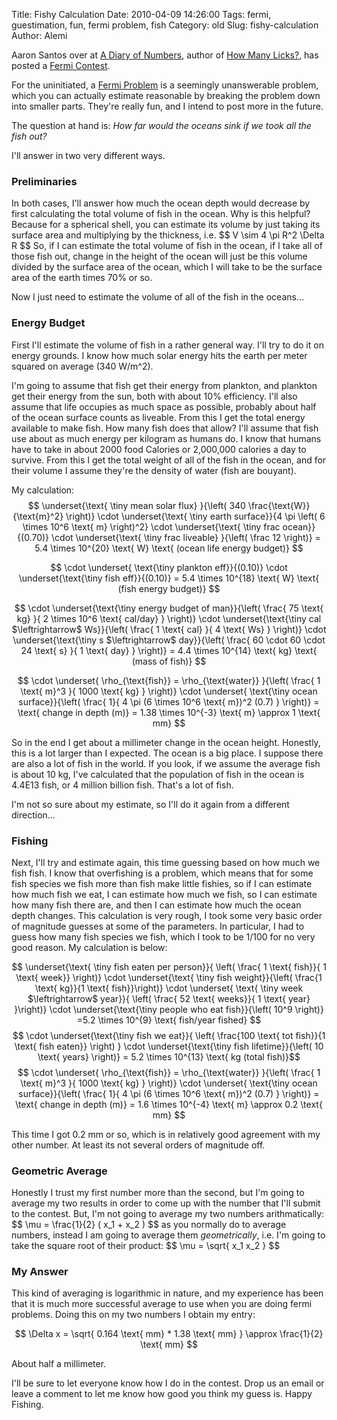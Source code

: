 Title: Fishy Calculation
Date: 2010-04-09 14:26:00
Tags: fermi, guestimation, fun, fermi problem, fish
Category: old
Slug: fishy-calculation
Author: Alemi

Aaron Santos over at <a href="http://diaryofnumbers.blogspot.com/">A Diary of Numbers</a>, author of <a href="http://www.amazon.com/How-Many-Licks-Estimate-Anything/dp/0762435607">How Many Licks?</a>, has posted a <a href="http://diaryofnumbers.blogspot.com/2010/04/fermi-contest-3.html">Fermi Contest</a>.  

For the uninitiated, a <a href="http://en.wikipedia.org/wiki/Fermi_problem">Fermi Problem</a> is a seemingly unanswerable problem, which you can actually estimate reasonable by breaking the problem down into smaller parts.  They're really fun, and I intend to post more in the future.  

The question at hand is: <i>How far would the oceans sink if we took all the fish out?</i>

I'll answer in two very different ways.
<a name='more'></a>

<h3>Preliminaries </h3>
In both cases, I'll answer how much the ocean depth would decrease by first calculating the total volume of fish in the ocean.  Why is this helpful?  Because for a spherical shell, you can estimate its volume by just taking its surface area and multiplying by the thickness, i.e.
$$ V \sim 4 \pi R^2 \Delta R $$
So, if I can estimate the total volume of fish in the ocean, if I take all of those fish out, change in the height of the ocean will just be this volume divided by the surface area of the ocean, which I will take to be the surface area of the earth times 70% or so.

Now I just need to estimate the volume of all of the fish in the oceans...

<h3>Energy Budget </h3>
First I'll estimate the volume of fish in a rather general way.  I'll try to do it on energy grounds.  I know how much solar energy hits the earth per meter squared on average (340 W/m^2). 

I'm going to assume that fish get their energy from plankton, and plankton get their energy from the sun, both with about 10% efficiency.  I'll also assume that life occupies as much space as possible, probably about half of the ocean surface counts as liveable.   From this I get the total energy available to make fish.  How many fish does that allow?  I'll assume that fish use about as much energy per kilogram as humans do.  I know that humans have to take in about 2000 food Calories or 2,000,000 calories a day to survive.  From this I get the total weight of all of the fish in the ocean, and for their volume I assume they're the density of water (fish are bouyant).  

My calculation:
$$ \underset{\text{ \tiny mean solar flux} }{\left( 340 \frac{\text{W}}{\text{m}^2} \right)}  \cdot \underset{\text{ \tiny earth surface}}{4 \pi \left( 6 \times 10^6 \text{ m} \right)^2} \cdot \underset{\text{ \tiny frac ocean}}{(0.70)} \cdot \underset{\text{ \tiny frac liveable} }{\left( \frac 12 \right)} =  5.4 \times 10^{20} \text{ W} \text{ (ocean life energy budget)}  $$

$$ \cdot \underset{ \text{\tiny plankton eff}}{(0.10)} \cdot \underset{\text{\tiny fish eff}}{(0.10)} = 5.4 \times 10^{18} \text{ W} \text{ (fish energy budget)}  $$

$$ \cdot \underset{\text{\tiny energy budget of man}}{\left( \frac{ 75 \text{ kg} }{ 2 \times 10^6 \text{ cal/day} } \right)} \cdot \underset{\text{\tiny cal $\leftrightarrow$ Ws}}{\left( \frac{ 1 \text{ cal} }{ 4 \text{ Ws} } \right)} \cdot \underset{\text{\tiny s $\leftrightarrow$ day}}{\left( \frac{ 60 \cdot 60 \cdot 24 \text{ s} }{ 1 \text{ day} } \right)} = 4.4 \times 10^{14} \text{ kg} \text{ (mass of fish)} $$

$$  \cdot \underset{ \rho_{\text{fish}} = \rho_{\text{water}} }{\left(  \frac{ 1 \text{ m}^3 }{ 1000 \text{ kg} } \right)} \cdot \underset{ \text{\tiny ocean surface}}{\left( \frac{ 1}{ 4 \pi (6 \times 10^6 \text{ m})^2  (0.7) } \right)} = \text{ change in depth (m)} = 1.38 \times 10^{-3} \text{ m} \approx 1 \text{ mm} $$

So in the end I get about a millimeter change in the ocean height.  Honestly, this is a lot larger than I expected.  The ocean is a big place.  I suppose there are also a lot of fish in the world.  If you look, if we assume the average fish is about 10 kg, I've calculated that the population of fish in the ocean is 4.4E13 fish, or 4 million billion fish.  That's a lot of fish.  

I'm not so sure about my estimate, so I'll do it again from a different direction...

<h3>Fishing </h3>
Next, I'll try and estimate again, this time guessing based on how much we fish fish.  I know that overfishing is a problem, which means that for some fish species we fish more than fish make little fishies, so if I can estimate how much fish we eat, I can estimate how much we fish, so I can estimate how many fish there are, and then I can estimate how much the ocean depth changes.  This calculation is very rough, I took some very basic order of magnitude guesses at some of the parameters.  In particular, I had to guess how many fish species we fish, which I took to be 1/100 for no very good reason.  My calculation is below:


$$ \underset{\text{ \tiny fish eaten per person}}{ \left( \frac{ 1 \text{ fish}}{ 1 \text{ week}} \right)} \cdot \underset{\text{ \tiny fish weight}}{\left( \frac{1 \text{ kg}}{1 \text{ fish}}\right)} \cdot \underset{ \text{ \tiny week $\leftrightarrow$ year}}{ \left( \frac{ 52 \text{ weeks}}{ 1 \text{ year} }\right)} \cdot \underset{\text{\tiny people who eat fish}}{\left( 10^9  \right)} =5.2 \times 10^{9} \text{ fish/year fished}  $$
$$ \cdot \underset{\text{\tiny fish we eat}}{ \left( \frac{100 \text{ tot fish}}{1 \text{ fish eaten}} \right) } \cdot \underset{\text{\tiny fish lifetime}}{\left( 10 \text{ years} \right)} = 5.2 \times 10^{13} \text{ kg (total fish)}$$
$$ \cdot \underset{ \rho_{\text{fish}} = \rho_{\text{water}} }{\left(  \frac{ 1 \text{ m}^3 }{ 1000 \text{ kg} } \right)} \cdot \underset{ \text{\tiny ocean surface}}{\left( \frac{ 1}{ 4 \pi (6 \times 10^6 \text{ m})^2  (0.7) } \right)} = \text{ change in depth (m)} = 1.6 \times 10^{-4} \text{ m} \approx 0.2 \text{ mm} $$

This time I got 0.2 mm or so, which is in relatively good agreement with my other number.  At least its not several orders of magnitude off.  

<h3>Geometric Average</h3>Honestly I trust my first number more than the second, but I'm going to average my two results in order to come up with the number that I'll submit to the contest.  But, I'm not going to average my two numbers arithmatically:
$$ \mu = \frac{1}{2} ( x_1 + x_2 ) $$
as you normally do to average numbers, instead I am going to average them <i>geometrically</i>, i.e. I'm going to take the square root of their product:
$$ \mu = \sqrt{ x_1 x_2 } $$

<h3>My Answer </h3>This kind of averaging is logarithmic in nature, and my experience has been that it is much more successful average to use when you are doing fermi problems.  Doing this on my two numbers I obtain my entry:

$$ \Delta x = \sqrt{ 0.164 \text{ mm} * 1.38 \text{ mm} } \approx \frac{1}{2} \text{ mm} $$

About half a millimeter.

I'll be sure to let everyone know how I do in the contest.  Drop us an email or leave a comment to let me know how good you think my guess is.  Happy Fishing.

